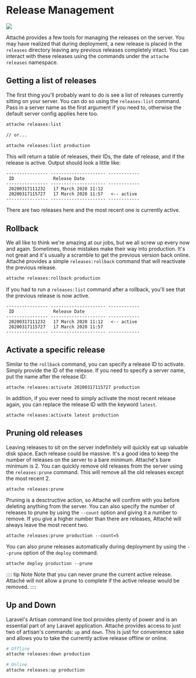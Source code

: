 # Release Management

![](https://img.shields.io/github/v/release/tpg/attache?style=flat-square)

Attaché provides a few tools for managing the releases on the server. You may have realized that during deployment, a new release is placed in the `releases` directory leaving any previous releases completely intact. You can interact with these releases using the commands under the `attache releases` namespace.

## Getting a list of releases

The first thing you'll probably want to do is see a list of releases currently sitting on your server. You can do so using the `releases:list` command. Pass in a server name as the first argument if you need to, otherwise the default server config applies here too.

```bash
attache releases:list

// or...

attache releases:list production
```

This will return a table of releases, their IDs, the date of release, and if the release is active. Output should look a little like:

```
---------------- --------------------- ------------
 ID               Release Date
---------------- --------------------- ------------
 20200317111232   17 March 2020 11:12
 20200317115727   17 March 2020 11:57   <-- active
---------------- --------------------- ------------
```

There are two releases here and the most recent one is currently active.

## Rollback

We all like to think we're amazing at our jobs, but we all screw up every now and again. Sometimes, those mistakes make their way into production. It's not great and it's usually a scramble to get the previous version back online. Attaché provides a simple `releases:rollback` command that will reactivate the previous release.

```bash
attache releases:rollback production
```

If you had to run a `releases:list` command after a rollback, you'll see that the previous release is now active.

```
---------------- --------------------- ------------
 ID               Release Date
---------------- --------------------- ------------
 20200317111232   17 March 2020 11:12   <-- active
 20200317115727   17 March 2020 11:57
---------------- --------------------- ------------
```

## Activate a specific release

Similar to the `rollback` command, you can specify a release ID to activate. Simply provide the ID of the release. If you need to specify a server name, put the name after the release ID:

```
attache releases:activate 20200317115727 production
```

In addition, if you ever need to simply activate the most recent release again, you can replace the release ID with the keyword `latest`.

```
attache releases:activate latest production
```

## Pruning old releases

Leaving releases to sit on the server indefinitely will quickly eat up valuable disk space. Each release could be massive. It's a good idea to keep the number of releases on the server to a bare minimum. Attaché's bare minimum is 2. You can quickly remove old releases from the server using the `releases:prune` command. This will remove all the old releases except the most recent 2.

```
attache releases:prune
```

Pruning is a desctructive action, so Attaché will confirm with you before deleting anything from the server. You can also specify the number of releases to prune by using the `--count` option and giving it a number to remove. If you give a higher number than there are releases, Attaché will always leave the most recent two.

```
attache releases:prune production --count=5
```

You can also prune releases automatically during deployment by using the `--prune` option of the `deploy` command.

```
attache deploy production --prune
```

:::: tip Note
Note that you can never prune the current active release. Attaché will not allow a prune to complete if the active release would be removed.
::::

## Up and Down

Laravel's Artisan command line tool provides plenty of power and is an essential part of any Laravel application. Attaché provides access to just two of artisan's commands: `up` and `down`. This is just for convenience sake and allows you to take the currently active release offline or online.

```bash
# Offline
attache releases:down production

# Online
attache releases:up production
```
